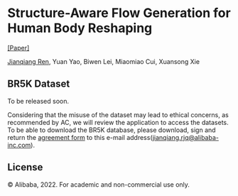 

Structure-Aware Flow Generation for Human Body Reshaping
=====
[[Paper]](https://arxiv.org/abs/2203.04670)

[Jianqiang Ren](rjq235@gmail.com), Yuan Yao, Biwen Lei, Miaomiao Cui, Xuansong Xie 


 
## BR5K Dataset
To be released soon.

Considering that the misuse of the dataset may lead to ethical concerns, as recommended by AC, we will review the application to access the datasets. To be able to download the BR5K database, please download, sign and return the [agreement form](https://raw.githubusercontent.com/JianqiangRen/FlowBasedBodyReshaping/main/EULA/EULA0310.pdf) to this e-mail address([jianqiang.rjq@alibaba-inc.com](jianqiang.rjq@alibaba-inc.com)).

 
## License
© Alibaba, 2022. For academic and non-commercial use only.
 
